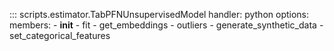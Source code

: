 ::: scripts.estimator.TabPFNUnsupervisedModel
    handler: python
    options:
      members:
        - __init__
        - fit
        - get_embeddings
        - outliers
        - generate_synthetic_data
        - set_categorical_features